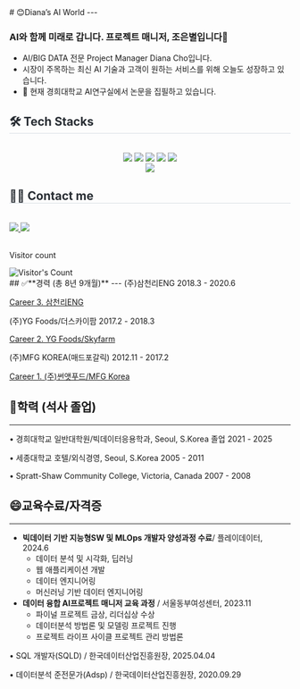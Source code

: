 

<div align="left"> 
  # 😊Diana’s AI World
  ---
 
   ### AI와 함께 미래로 갑니다. 프로젝트 매니저, 조은별입니다👋
  
  - AI/BIG DATA 전문 Project Manager Diana Cho입니다.
  - 시장이 주목하는 최신 AI 기술과 고객이 원하는 서비스를 위해 오늘도 성장하고 있습니다.
  - 🔭 현재 경희대학교 AI연구실에서 논문을 집필하고 있습니다.
</div>


<div align= "left">
    <h2 style="border-bottom: 1px solid #d8dee4; color: #282d33;"> 🛠️ Tech Stacks </h2>
  <br> 
    <div style="margin: 0 auto; text-align: center;" align= "center">
      <img src="https://img.shields.io/badge/Python-3776AB?style=for-the-badge&logo=Python&logoColor=white">
      <img src="https://img.shields.io/badge/PyTorch-EE4C2C?style=for-the-badge&logo=PyTorch&logoColor=white">
      <img src="https://img.shields.io/badge/Spring Boot-6DB33F?style=for-the-badge&logo=Spring Boot&logoColor=white">
      <img src="https://img.shields.io/badge/Slack-4A154B?style=for-the-badge&logo=Slack&logoColor=white">
      <img src="https://img.shields.io/badge/Git-F05032?style=for-the-badge&logo=Git&logoColor=white">
    <br/><img src="https://img.shields.io/badge/Figma-F24E1E?style=for-the-badge&logo=Figma&logoColor=white">
    </div>
</div>

<div align= "left">
    <h2 style="border-bottom: 1px solid #d8dee4; color: #282d33;"> 🧑‍💻 Contact me </h2>
  <br> 
    <div align= "left">
      <a href=https://www.notion.so/CRM-5fc9ad3ea1054a53a686292efcc77831?pvs=4> <img src="https://img.shields.io/badge/Notion-000000?style=for-the-badge&logo=Notion&logoColor=white&link=https://www.notion.so/CRM-5fc9ad3ea1054a53a686292efcc77831?pvs=4"> </a>
      <a href=mailto:piaristar@gmail.com> <img src="https://img.shields.io/badge/Gmail-EA4335?style=for-thebadge&logo=Gmail&logoColor=white&link=mailto:piaristar@gmail.com"> </a>
    </div>  <br> 

  
<div align= "left">
  <p>Visitor count</p>
  <img src="https://profile-counter.glitch.me/{DIANA}/count.svg" alt="Visitor's Count" />
</div>


<aside>
## ✅**경력 (총 8년 9개월)**
---
(주)삼천리ENG 2018.3 - 2020.6

[Career 3. 삼천리ENG](https://www.notion.so/Career-3-ENG-1ca8ea12dc9181d895f6e56511b007bf?pvs=21)

(주)YG Foods/더스카이팜 2017.2 - 2018.3

[Career 2. YG Foods/Skyfarm](https://www.notion.so/Career-2-YG-Foods-Skyfarm-1ca8ea12dc9181c7b0b4ec35e32376f7?pvs=21)

(주)MFG KOREA(매드포갈릭) 2012.11 - 2017.2

[Career 1. (주)썬앳푸드/MFG Korea](https://www.notion.so/Career-1-MFG-Korea-1ca8ea12dc9181fe9404fd6a0bb2e73e?pvs=21)



## 🤔**학력 (석사 졸업)**
---
• 경희대학교 일반대학원/빅데이터응용학과, Seoul, S.Korea 졸업 2021 - 2025

• 세종대학교 호텔/외식경영, Seoul, S.Korea  2005 - 2011

• Spratt-Shaw Community College, Victoria, Canada 2007 - 2008



## 😄**교육수료/자격증**
---
- **빅데이터 기반 지능형SW 및 MLOps 개발자 양성과정 수료**/ 플레이데이터, 2024.6
    - 데이터 분석 및 시각화, 딥러닝
    - 웹 애플리케이션 개발
    - 데이터 엔지니어링
    - 머신러닝 기반 데이터 엔지니어링
- **데이터 융합 AI프로젝트 매니저 교육 과정** / 서울동부여성센터, 2023.11
    - 파이널 프로젝트 금상, 리더십상 수상
    - 데이터분석 방법론 및 모델링 프로젝트 진행
    - 프로젝트 라이프 사이클 프로젝트 관리 방법론

• SQL 개발자(SQLD) / 한국데이터산업진흥원장, 2025.04.04

• ﻿데이터분석 준전문가(Adsp) / 한국데이터산업진흥원장, 2020.09.29

</aside>


<!--
**piaris/piaris** is a ✨ _special_ ✨ repository because its `README.md` (this file) appears on your GitHub profile.

Here are some ideas to get you started:

- 🔭 I’m currently working on ...
- 🌱 I’m currently learning ...
- 👯 I’m looking to collaborate on ...
- 🤔 I’m looking for help with ...
- 💬 Ask me about ...
- 📫 How to reach me: ...
- 😄 Pronouns: ...
- ⚡ Fun fact: ...
<img src="http://mazandi.herokuapp.com/api?handle={handle}&theme=dark"/>
-->

